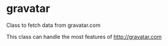 gravatar
========

Class to fetch data from gravatar.com

This class can handle the most features of http://gravatar.com
